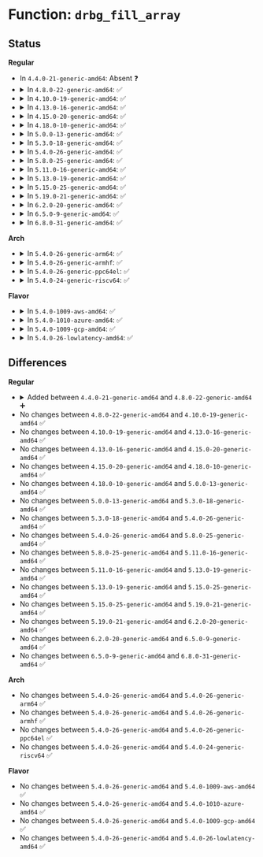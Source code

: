 # Function: <code>drbg_fill_array</code>

## Status
<b>Regular</b>
<ul>
<li>
In <code>4.4.0-21-generic-amd64</code>: Absent ❓
</li>
<li>
<details>
<summary>In <code>4.8.0-22-generic-amd64</code>: ✅</summary>

```c
void drbg_fill_array(struct rng_alg * alg, const struct drbg_core * core, int pr)
```

```json
{
  "name": "drbg_fill_array",
  "collision_type": "Unique Static",
  "inline_type": "No",
  "funcs": [
    {
      "addr": 18446744071595382198,
      "name": "drbg_fill_array",
      "external": false,
      "loc": "crypto/drbg.c:1968",
      "file": "crypto/drbg.c",
      "inline": "seen, unknown",
      "caller_inline": [],
      "caller_func": [
        "crypto/drbg.c:drbg_init",
        "crypto/drbg.c:drbg_init"
      ]
    }
  ],
  "symbols": [
    {
      "addr": 18446744071595382198,
      "name": "drbg_fill_array",
      "section": ".init.text",
      "bind": "STB_LOCAL",
      "size": 208
    }
  ]
}
```
</details>
</li>
<li>
<details>
<summary>In <code>4.10.0-19-generic-amd64</code>: ✅</summary>

```c
void drbg_fill_array(struct rng_alg * alg, const struct drbg_core * core, int pr)
```

```json
{
  "name": "drbg_fill_array",
  "collision_type": "Unique Static",
  "inline_type": "No",
  "funcs": [
    {
      "addr": 18446744071595630534,
      "name": "drbg_fill_array",
      "external": false,
      "loc": "crypto/drbg.c:1987",
      "file": "crypto/drbg.c",
      "inline": "seen, unknown",
      "caller_inline": [],
      "caller_func": [
        "crypto/drbg.c:drbg_init",
        "crypto/drbg.c:drbg_init"
      ]
    }
  ],
  "symbols": [
    {
      "addr": 18446744071595630534,
      "name": "drbg_fill_array",
      "section": ".init.text",
      "bind": "STB_LOCAL",
      "size": 208
    }
  ]
}
```
</details>
</li>
<li>
<details>
<summary>In <code>4.13.0-16-generic-amd64</code>: ✅</summary>

```c
void drbg_fill_array(struct rng_alg * alg, const struct drbg_core * core, int pr)
```

```json
{
  "name": "drbg_fill_array",
  "collision_type": "Unique Static",
  "inline_type": "No",
  "funcs": [
    {
      "addr": 18446744071596562886,
      "name": "drbg_fill_array",
      "external": false,
      "loc": "crypto/drbg.c:1986",
      "file": "crypto/drbg.c",
      "inline": "seen, unknown",
      "caller_inline": [],
      "caller_func": [
        "crypto/drbg.c:drbg_init",
        "crypto/drbg.c:drbg_init"
      ]
    }
  ],
  "symbols": [
    {
      "addr": 18446744071596562886,
      "name": "drbg_fill_array",
      "section": ".init.text",
      "bind": "STB_LOCAL",
      "size": 208
    }
  ]
}
```
</details>
</li>
<li>
<details>
<summary>In <code>4.15.0-20-generic-amd64</code>: ✅</summary>

```c
void drbg_fill_array(struct rng_alg * alg, const struct drbg_core * core, int pr)
```

```json
{
  "name": "drbg_fill_array",
  "collision_type": "Unique Static",
  "inline_type": "No",
  "funcs": [
    {
      "addr": 18446744071602890555,
      "name": "drbg_fill_array",
      "external": false,
      "loc": "crypto/drbg.c:1968",
      "file": "crypto/drbg.c",
      "inline": "seen, unknown",
      "caller_inline": [],
      "caller_func": [
        "crypto/drbg.c:drbg_init",
        "crypto/drbg.c:drbg_init"
      ]
    }
  ],
  "symbols": [
    {
      "addr": 18446744071602890555,
      "name": "drbg_fill_array",
      "section": ".init.text",
      "bind": "STB_LOCAL",
      "size": 208
    }
  ]
}
```
</details>
</li>
<li>
<details>
<summary>In <code>4.18.0-10-generic-amd64</code>: ✅</summary>

```c
void drbg_fill_array(struct rng_alg * alg, const struct drbg_core * core, int pr)
```

```json
{
  "name": "drbg_fill_array",
  "collision_type": "Unique Static",
  "inline_type": "No",
  "funcs": [
    {
      "addr": 18446744071603064141,
      "name": "drbg_fill_array",
      "external": false,
      "loc": "crypto/drbg.c:1970",
      "file": "crypto/drbg.c",
      "inline": "seen, unknown",
      "caller_inline": [],
      "caller_func": [
        "crypto/drbg.c:drbg_init",
        "crypto/drbg.c:drbg_init"
      ]
    }
  ],
  "symbols": [
    {
      "addr": 18446744071603064141,
      "name": "drbg_fill_array",
      "section": ".init.text",
      "bind": "STB_LOCAL",
      "size": 207
    }
  ]
}
```
</details>
</li>
<li>
<details>
<summary>In <code>5.0.0-13-generic-amd64</code>: ✅</summary>

```c
void drbg_fill_array(struct rng_alg * alg, const struct drbg_core * core, int pr)
```

```json
{
  "name": "drbg_fill_array",
  "collision_type": "Unique Static",
  "inline_type": "No",
  "funcs": [
    {
      "addr": 18446744071604866494,
      "name": "drbg_fill_array",
      "external": false,
      "loc": "crypto/drbg.c:1967",
      "file": "crypto/drbg.c",
      "inline": "seen, unknown",
      "caller_inline": [],
      "caller_func": [
        "crypto/drbg.c:drbg_init",
        "crypto/drbg.c:drbg_init"
      ]
    }
  ],
  "symbols": [
    {
      "addr": 18446744071604866494,
      "name": "drbg_fill_array",
      "section": ".init.text",
      "bind": "STB_LOCAL",
      "size": 207
    }
  ]
}
```
</details>
</li>
<li>
<details>
<summary>In <code>5.3.0-18-generic-amd64</code>: ✅</summary>

```c
void drbg_fill_array(struct rng_alg * alg, const struct drbg_core * core, int pr)
```

```json
{
  "name": "drbg_fill_array",
  "collision_type": "Unique Static",
  "inline_type": "No",
  "funcs": [
    {
      "addr": 18446744071604972320,
      "name": "drbg_fill_array",
      "external": false,
      "loc": "crypto/drbg.c:2054",
      "file": "crypto/drbg.c",
      "inline": "seen, unknown",
      "caller_inline": [],
      "caller_func": [
        "crypto/drbg.c:drbg_init",
        "crypto/drbg.c:drbg_init"
      ]
    }
  ],
  "symbols": [
    {
      "addr": 18446744071604972320,
      "name": "drbg_fill_array",
      "section": ".init.text",
      "bind": "STB_LOCAL",
      "size": 203
    }
  ]
}
```
</details>
</li>
<li>
<details>
<summary>In <code>5.4.0-26-generic-amd64</code>: ✅</summary>

```c
void drbg_fill_array(struct rng_alg * alg, const struct drbg_core * core, int pr)
```

```json
{
  "name": "drbg_fill_array",
  "collision_type": "Unique Static",
  "inline_type": "No",
  "funcs": [
    {
      "addr": 18446744071605008147,
      "name": "drbg_fill_array",
      "external": false,
      "loc": "crypto/drbg.c:2054",
      "file": "crypto/drbg.c",
      "inline": "seen, unknown",
      "caller_inline": [],
      "caller_func": [
        "crypto/drbg.c:drbg_init",
        "crypto/drbg.c:drbg_init"
      ]
    }
  ],
  "symbols": [
    {
      "addr": 18446744071605008147,
      "name": "drbg_fill_array",
      "section": ".init.text",
      "bind": "STB_LOCAL",
      "size": 203
    }
  ]
}
```
</details>
</li>
<li>
<details>
<summary>In <code>5.8.0-25-generic-amd64</code>: ✅</summary>

```c
void drbg_fill_array(struct rng_alg * alg, const struct drbg_core * core, int pr)
```

```json
{
  "name": "drbg_fill_array",
  "collision_type": "Unique Static",
  "inline_type": "No",
  "funcs": [
    {
      "addr": 18446744071609288495,
      "name": "drbg_fill_array",
      "external": false,
      "loc": "crypto/drbg.c:2070",
      "file": "crypto/drbg.c",
      "inline": "seen, unknown",
      "caller_inline": [],
      "caller_func": [
        "crypto/drbg.c:drbg_init",
        "crypto/drbg.c:drbg_init"
      ]
    }
  ],
  "symbols": [
    {
      "addr": 18446744071609288495,
      "name": "drbg_fill_array",
      "section": ".init.text",
      "bind": "STB_LOCAL",
      "size": 218
    }
  ]
}
```
</details>
</li>
<li>
<details>
<summary>In <code>5.11.0-16-generic-amd64</code>: ✅</summary>

```c
void drbg_fill_array(struct rng_alg * alg, const struct drbg_core * core, int pr)
```

```json
{
  "name": "drbg_fill_array",
  "collision_type": "Unique Static",
  "inline_type": "No",
  "funcs": [
    {
      "addr": 18446744071612357815,
      "name": "drbg_fill_array",
      "external": false,
      "loc": "crypto/drbg.c:2070",
      "file": "crypto/drbg.c",
      "inline": "seen, unknown",
      "caller_inline": [],
      "caller_func": [
        "crypto/drbg.c:drbg_init",
        "crypto/drbg.c:drbg_init"
      ]
    }
  ],
  "symbols": [
    {
      "addr": 18446744071612357815,
      "name": "drbg_fill_array",
      "section": ".init.text",
      "bind": "STB_LOCAL",
      "size": 257
    }
  ]
}
```
</details>
</li>
<li>
<details>
<summary>In <code>5.13.0-19-generic-amd64</code>: ✅</summary>

```c
void drbg_fill_array(struct rng_alg * alg, const struct drbg_core * core, int pr)
```

```json
{
  "name": "drbg_fill_array",
  "collision_type": "Unique Static",
  "inline_type": "No",
  "funcs": [
    {
      "addr": 18446744071614499330,
      "name": "drbg_fill_array",
      "external": false,
      "loc": "crypto/drbg.c:2071",
      "file": "crypto/drbg.c",
      "inline": "seen, unknown",
      "caller_inline": [],
      "caller_func": [
        "crypto/drbg.c:drbg_init",
        "crypto/drbg.c:drbg_init"
      ]
    }
  ],
  "symbols": [
    {
      "addr": 18446744071614499330,
      "name": "drbg_fill_array",
      "section": ".init.text",
      "bind": "STB_LOCAL",
      "size": 254
    }
  ]
}
```
</details>
</li>
<li>
<details>
<summary>In <code>5.15.0-25-generic-amd64</code>: ✅</summary>

```c
void drbg_fill_array(struct rng_alg * alg, const struct drbg_core * core, int pr)
```

```json
{
  "name": "drbg_fill_array",
  "collision_type": "Unique Static",
  "inline_type": "No",
  "funcs": [
    {
      "addr": 18446744071615446932,
      "name": "drbg_fill_array",
      "external": false,
      "loc": "crypto/drbg.c:2071",
      "file": "crypto/drbg.c",
      "inline": "seen, unknown",
      "caller_inline": [],
      "caller_func": [
        "crypto/drbg.c:drbg_init",
        "crypto/drbg.c:drbg_init"
      ]
    }
  ],
  "symbols": [
    {
      "addr": 18446744071615446932,
      "name": "drbg_fill_array",
      "section": ".init.text",
      "bind": "STB_LOCAL",
      "size": 254
    }
  ]
}
```
</details>
</li>
<li>
<details>
<summary>In <code>5.19.0-21-generic-amd64</code>: ✅</summary>

```c
void drbg_fill_array(struct rng_alg * alg, const struct drbg_core * core, int pr)
```

```json
{
  "name": "drbg_fill_array",
  "collision_type": "Unique Static",
  "inline_type": "No",
  "funcs": [
    {
      "addr": 18446744071617246397,
      "name": "drbg_fill_array",
      "external": false,
      "loc": "crypto/drbg.c:2075",
      "file": "crypto/drbg.c",
      "inline": "seen, unknown",
      "caller_inline": [],
      "caller_func": [
        "crypto/drbg.c:drbg_init",
        "crypto/drbg.c:drbg_init"
      ]
    }
  ],
  "symbols": [
    {
      "addr": 18446744071617246397,
      "name": "drbg_fill_array",
      "section": ".init.text",
      "bind": "STB_LOCAL",
      "size": 264
    }
  ]
}
```
</details>
</li>
<li>
<details>
<summary>In <code>6.2.0-20-generic-amd64</code>: ✅</summary>

```c
void drbg_fill_array(struct rng_alg * alg, const struct drbg_core * core, int pr)
```

```json
{
  "name": "drbg_fill_array",
  "collision_type": "Unique Static",
  "inline_type": "No",
  "funcs": [
    {
      "addr": 18446744071627964064,
      "name": "drbg_fill_array",
      "external": false,
      "loc": "crypto/drbg.c:2073",
      "file": "crypto/drbg.c",
      "inline": "seen, unknown",
      "caller_inline": [],
      "caller_func": [
        "crypto/drbg.c:drbg_init",
        "crypto/drbg.c:drbg_init"
      ]
    }
  ],
  "symbols": [
    {
      "addr": 18446744071627964064,
      "name": "drbg_fill_array",
      "section": ".init.text",
      "bind": "STB_LOCAL",
      "size": 291
    }
  ]
}
```
</details>
</li>
<li>
<details>
<summary>In <code>6.5.0-9-generic-amd64</code>: ✅</summary>

```c
void drbg_fill_array(struct rng_alg * alg, const struct drbg_core * core, int pr)
```

```json
{
  "name": "drbg_fill_array",
  "collision_type": "Unique Static",
  "inline_type": "No",
  "funcs": [
    {
      "addr": 18446744071619727504,
      "name": "drbg_fill_array",
      "external": false,
      "loc": "crypto/drbg.c:2073",
      "file": "crypto/drbg.c",
      "inline": "seen, unknown",
      "caller_inline": [],
      "caller_func": [
        "crypto/drbg.c:drbg_init",
        "crypto/drbg.c:drbg_init"
      ]
    }
  ],
  "symbols": [
    {
      "addr": 18446744071619727504,
      "name": "drbg_fill_array",
      "section": ".init.text",
      "bind": "STB_LOCAL",
      "size": 423
    }
  ]
}
```
</details>
</li>
<li>
<details>
<summary>In <code>6.8.0-31-generic-amd64</code>: ✅</summary>

```c
void drbg_fill_array(struct rng_alg * alg, const struct drbg_core * core, int pr)
```

```json
{
  "name": "drbg_fill_array",
  "collision_type": "Unique Static",
  "inline_type": "No",
  "funcs": [
    {
      "addr": 18446744071622035104,
      "name": "drbg_fill_array",
      "external": false,
      "loc": "crypto/drbg.c:2059",
      "file": "crypto/drbg.c",
      "inline": "seen, unknown",
      "caller_inline": [],
      "caller_func": [
        "crypto/drbg.c:drbg_init",
        "crypto/drbg.c:drbg_init"
      ]
    }
  ],
  "symbols": [
    {
      "addr": 18446744071622035104,
      "name": "drbg_fill_array",
      "section": ".init.text",
      "bind": "STB_LOCAL",
      "size": 423
    }
  ]
}
```
</details>
</li>
</ul>
<b>Arch</b>
<ul>
<li>
<details>
<summary>In <code>5.4.0-26-generic-arm64</code>: ✅</summary>

```c
void drbg_fill_array(struct rng_alg * alg, const struct drbg_core * core, int pr)
```

```json
{
  "name": "drbg_fill_array",
  "collision_type": "Unique Static",
  "inline_type": "No",
  "funcs": [
    {
      "addr": 18446603336511053004,
      "name": "drbg_fill_array",
      "external": false,
      "loc": "crypto/drbg.c:2054",
      "file": "crypto/drbg.c",
      "inline": "seen, unknown",
      "caller_inline": [],
      "caller_func": [
        "crypto/drbg.c:drbg_init",
        "crypto/drbg.c:drbg_init"
      ]
    }
  ],
  "symbols": [
    {
      "addr": 18446603336511053004,
      "name": "drbg_fill_array",
      "section": ".init.text",
      "bind": "STB_LOCAL",
      "size": 240
    }
  ]
}
```
</details>
</li>
<li>
<details>
<summary>In <code>5.4.0-26-generic-armhf</code>: ✅</summary>

```c
void drbg_fill_array(struct rng_alg * alg, const struct drbg_core * core, int pr)
```

```json
{
  "name": "drbg_fill_array",
  "collision_type": "Unique Static",
  "inline_type": "No",
  "funcs": [
    {
      "addr": 3243534712,
      "name": "drbg_fill_array",
      "external": false,
      "loc": "crypto/drbg.c:2054",
      "file": "crypto/drbg.c",
      "inline": "seen, unknown",
      "caller_inline": [],
      "caller_func": [
        "crypto/drbg.c:drbg_init",
        "crypto/drbg.c:drbg_init"
      ]
    }
  ],
  "symbols": [
    {
      "addr": 3243534712,
      "name": "drbg_fill_array",
      "section": ".init.text",
      "bind": "STB_LOCAL",
      "size": 248
    }
  ]
}
```
</details>
</li>
<li>
<details>
<summary>In <code>5.4.0-26-generic-ppc64el</code>: ✅</summary>

```c
void drbg_fill_array(struct rng_alg * alg, const struct drbg_core * core, int pr)
```

```json
{
  "name": "drbg_fill_array",
  "collision_type": "Unique Static",
  "inline_type": "No",
  "funcs": [
    {
      "addr": 13835058055302730748,
      "name": "drbg_fill_array",
      "external": false,
      "loc": "crypto/drbg.c:2054",
      "file": "crypto/drbg.c",
      "inline": "seen, unknown",
      "caller_inline": [],
      "caller_func": [
        "crypto/drbg.c:drbg_init",
        "crypto/drbg.c:drbg_init"
      ]
    }
  ],
  "symbols": [
    {
      "addr": 13835058055302730748,
      "name": "drbg_fill_array",
      "section": ".init.text",
      "bind": "STB_LOCAL",
      "size": 300
    }
  ]
}
```
</details>
</li>
<li>
<details>
<summary>In <code>5.4.0-24-generic-riscv64</code>: ✅</summary>

```c
void drbg_fill_array(struct rng_alg * alg, const struct drbg_core * core, int pr)
```

```json
{
  "name": "drbg_fill_array",
  "collision_type": "Unique Static",
  "inline_type": "No",
  "funcs": [
    {
      "addr": 18446743936270763048,
      "name": "drbg_fill_array",
      "external": false,
      "loc": "crypto/drbg.c:2054",
      "file": "crypto/drbg.c",
      "inline": "seen, unknown",
      "caller_inline": [],
      "caller_func": [
        "crypto/drbg.c:drbg_init",
        "crypto/drbg.c:drbg_init"
      ]
    }
  ],
  "symbols": [
    {
      "addr": 18446743936270763048,
      "name": "drbg_fill_array",
      "section": ".init.text",
      "bind": "STB_LOCAL",
      "size": 222
    }
  ]
}
```
</details>
</li>
</ul>
<b>Flavor</b>
<ul>
<li>
<details>
<summary>In <code>5.4.0-1009-aws-amd64</code>: ✅</summary>

```c
void drbg_fill_array(struct rng_alg * alg, const struct drbg_core * core, int pr)
```

```json
{
  "name": "drbg_fill_array",
  "collision_type": "Unique Static",
  "inline_type": "No",
  "funcs": [
    {
      "addr": 18446744071604913607,
      "name": "drbg_fill_array",
      "external": false,
      "loc": "crypto/drbg.c:2054",
      "file": "crypto/drbg.c",
      "inline": "seen, unknown",
      "caller_inline": [],
      "caller_func": [
        "crypto/drbg.c:drbg_init",
        "crypto/drbg.c:drbg_init"
      ]
    }
  ],
  "symbols": [
    {
      "addr": 18446744071604913607,
      "name": "drbg_fill_array",
      "section": ".init.text",
      "bind": "STB_LOCAL",
      "size": 203
    }
  ]
}
```
</details>
</li>
<li>
<details>
<summary>In <code>5.4.0-1010-azure-amd64</code>: ✅</summary>

```c
void drbg_fill_array(struct rng_alg * alg, const struct drbg_core * core, int pr)
```

```json
{
  "name": "drbg_fill_array",
  "collision_type": "Unique Static",
  "inline_type": "No",
  "funcs": [
    {
      "addr": 18446744071604882659,
      "name": "drbg_fill_array",
      "external": false,
      "loc": "crypto/drbg.c:2054",
      "file": "crypto/drbg.c",
      "inline": "seen, unknown",
      "caller_inline": [],
      "caller_func": [
        "crypto/drbg.c:drbg_init",
        "crypto/drbg.c:drbg_init"
      ]
    }
  ],
  "symbols": [
    {
      "addr": 18446744071604882659,
      "name": "drbg_fill_array",
      "section": ".init.text",
      "bind": "STB_LOCAL",
      "size": 203
    }
  ]
}
```
</details>
</li>
<li>
<details>
<summary>In <code>5.4.0-1009-gcp-amd64</code>: ✅</summary>

```c
void drbg_fill_array(struct rng_alg * alg, const struct drbg_core * core, int pr)
```

```json
{
  "name": "drbg_fill_array",
  "collision_type": "Unique Static",
  "inline_type": "No",
  "funcs": [
    {
      "addr": 18446744071604990779,
      "name": "drbg_fill_array",
      "external": false,
      "loc": "crypto/drbg.c:2054",
      "file": "crypto/drbg.c",
      "inline": "seen, unknown",
      "caller_inline": [],
      "caller_func": [
        "crypto/drbg.c:drbg_init",
        "crypto/drbg.c:drbg_init"
      ]
    }
  ],
  "symbols": [
    {
      "addr": 18446744071604990779,
      "name": "drbg_fill_array",
      "section": ".init.text",
      "bind": "STB_LOCAL",
      "size": 203
    }
  ]
}
```
</details>
</li>
<li>
<details>
<summary>In <code>5.4.0-26-lowlatency-amd64</code>: ✅</summary>

```c
void drbg_fill_array(struct rng_alg * alg, const struct drbg_core * core, int pr)
```

```json
{
  "name": "drbg_fill_array",
  "collision_type": "Unique Static",
  "inline_type": "No",
  "funcs": [
    {
      "addr": 18446744071605012317,
      "name": "drbg_fill_array",
      "external": false,
      "loc": "crypto/drbg.c:2054",
      "file": "crypto/drbg.c",
      "inline": "seen, unknown",
      "caller_inline": [],
      "caller_func": [
        "crypto/drbg.c:drbg_init",
        "crypto/drbg.c:drbg_init"
      ]
    }
  ],
  "symbols": [
    {
      "addr": 18446744071605012317,
      "name": "drbg_fill_array",
      "section": ".init.text",
      "bind": "STB_LOCAL",
      "size": 203
    }
  ]
}
```
</details>
</li>
</ul>

## Differences
<b>Regular</b>
<ul>
<li>
<details>
<summary>Added between <code>4.4.0-21-generic-amd64</code> and <code>4.8.0-22-generic-amd64</code> ➕</summary>

```c
void drbg_fill_array(struct rng_alg * alg, const struct drbg_core * core, int pr)
```
</details>
</li>
<li>
No changes between <code>4.8.0-22-generic-amd64</code> and <code>4.10.0-19-generic-amd64</code> ✅
</li>
<li>
No changes between <code>4.10.0-19-generic-amd64</code> and <code>4.13.0-16-generic-amd64</code> ✅
</li>
<li>
No changes between <code>4.13.0-16-generic-amd64</code> and <code>4.15.0-20-generic-amd64</code> ✅
</li>
<li>
No changes between <code>4.15.0-20-generic-amd64</code> and <code>4.18.0-10-generic-amd64</code> ✅
</li>
<li>
No changes between <code>4.18.0-10-generic-amd64</code> and <code>5.0.0-13-generic-amd64</code> ✅
</li>
<li>
No changes between <code>5.0.0-13-generic-amd64</code> and <code>5.3.0-18-generic-amd64</code> ✅
</li>
<li>
No changes between <code>5.3.0-18-generic-amd64</code> and <code>5.4.0-26-generic-amd64</code> ✅
</li>
<li>
No changes between <code>5.4.0-26-generic-amd64</code> and <code>5.8.0-25-generic-amd64</code> ✅
</li>
<li>
No changes between <code>5.8.0-25-generic-amd64</code> and <code>5.11.0-16-generic-amd64</code> ✅
</li>
<li>
No changes between <code>5.11.0-16-generic-amd64</code> and <code>5.13.0-19-generic-amd64</code> ✅
</li>
<li>
No changes between <code>5.13.0-19-generic-amd64</code> and <code>5.15.0-25-generic-amd64</code> ✅
</li>
<li>
No changes between <code>5.15.0-25-generic-amd64</code> and <code>5.19.0-21-generic-amd64</code> ✅
</li>
<li>
No changes between <code>5.19.0-21-generic-amd64</code> and <code>6.2.0-20-generic-amd64</code> ✅
</li>
<li>
No changes between <code>6.2.0-20-generic-amd64</code> and <code>6.5.0-9-generic-amd64</code> ✅
</li>
<li>
No changes between <code>6.5.0-9-generic-amd64</code> and <code>6.8.0-31-generic-amd64</code> ✅
</li>
</ul>
<b>Arch</b>
<ul>
<li>
No changes between <code>5.4.0-26-generic-amd64</code> and <code>5.4.0-26-generic-arm64</code> ✅
</li>
<li>
No changes between <code>5.4.0-26-generic-amd64</code> and <code>5.4.0-26-generic-armhf</code> ✅
</li>
<li>
No changes between <code>5.4.0-26-generic-amd64</code> and <code>5.4.0-26-generic-ppc64el</code> ✅
</li>
<li>
No changes between <code>5.4.0-26-generic-amd64</code> and <code>5.4.0-24-generic-riscv64</code> ✅
</li>
</ul>
<b>Flavor</b>
<ul>
<li>
No changes between <code>5.4.0-26-generic-amd64</code> and <code>5.4.0-1009-aws-amd64</code> ✅
</li>
<li>
No changes between <code>5.4.0-26-generic-amd64</code> and <code>5.4.0-1010-azure-amd64</code> ✅
</li>
<li>
No changes between <code>5.4.0-26-generic-amd64</code> and <code>5.4.0-1009-gcp-amd64</code> ✅
</li>
<li>
No changes between <code>5.4.0-26-generic-amd64</code> and <code>5.4.0-26-lowlatency-amd64</code> ✅
</li>
</ul>
